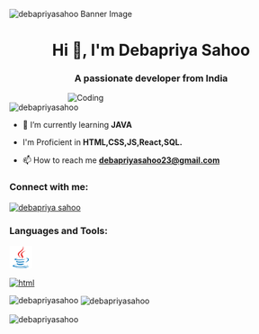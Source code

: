 ![debapriyasahoo Banner Image](https://1.bp.blogspot.com/-7A4WynwLsMw/XbBpCXG8fHI/AAAAAAAAMt4/uOa1bpLskYgrwGbllhSu2SDj_Mig8SXJQCLcBGAsYHQ/s1600/2000_600px.gif)

<h1 align="center">Hi 👋, I'm Debapriya Sahoo</h1>
<h3 align="center">A passionate developer from India</h3>
<img align="right" alt="Coding" width="400" src="https://cdn.dribbble.com/users/1162077/screenshots/3848914/programmer.gif">
<p align="left"> <img src="https://komarev.com/ghpvc/?username=debapriyasahoo&label=Profile%20views&color=0e75b6&style=flat" alt="debapriyasahoo" /> </p>

- 🌱 I’m currently learning **JAVA**
- I'm Proficient in **HTML,CSS,JS,React,SQL.**

- 📫 How to reach me **debapriyasahoo23@gmail.com**

<h3 align="left">Connect with me:</h3>
<p align="left">
<a href="https://linkedin.com/in/debapriya sahoo" target="blank"><img align="center" src="https://raw.githubusercontent.com/rahuldkjain/github-profile-readme-generator/master/src/images/icons/Social/linked-in-alt.svg" alt="debapriya sahoo" height="30" width="40" /></a>
</p>

<h3 align="left">Languages and Tools:</h3>
<p align="left"> <a href="https://www.java.com" target="_blank" rel="noreferrer"> <img src="https://raw.githubusercontent.com/devicons/devicon/master/icons/java/java-original.svg" alt="java" width="40" height="40"/> </a> </p>
<p align="left"> <a href="https://www.java.com" target="_blank" rel="noreferrer"> <img src="https://upload.wikimedia.org/wikipedia/commons/thumb/6/61/HTML5_logo_and_wordmark.svg/800px-HTML5_logo_and_wordmark.svg.png" alt="html" width="40" height="40"/> </a> </p>

<p><img align="left" src="https://github-readme-stats.vercel.app/api/top-langs?username=debapriyasahoo&show_icons=true&locale=en&layout=compact" alt="debapriyasahoo" /></p>

<p>&nbsp;<img align="center" src="https://github-readme-stats.vercel.app/api?username=debapriyasahoo&show_icons=true&locale=en" alt="debapriyasahoo" /></p>

<p><img align="center" src="https://github-readme-streak-stats.herokuapp.com/?user=debapriyasahoo&" alt="debapriyasahoo" /></p>
